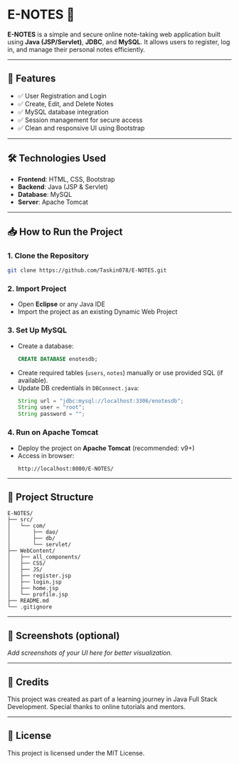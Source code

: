 # E-NOTES 📝

**E-NOTES** is a simple and secure online note-taking web application built using **Java (JSP/Servlet)**, **JDBC**, and **MySQL**. It allows users to register, log in, and manage their personal notes efficiently.

---

## 🚀 Features

- ✅ User Registration and Login
- ✅ Create, Edit, and Delete Notes
- ✅ MySQL database integration
- ✅ Session management for secure access
- ✅ Clean and responsive UI using Bootstrap

---

## 🛠️ Technologies Used

- **Frontend**: HTML, CSS, Bootstrap
- **Backend**: Java (JSP & Servlet)
- **Database**: MySQL
- **Server**: Apache Tomcat

---

## 📥 How to Run the Project

### 1. Clone the Repository
```bash
git clone https://github.com/Taskin078/E-NOTES.git
```

### 2. Import Project
- Open **Eclipse** or any Java IDE
- Import the project as an existing Dynamic Web Project

### 3. Set Up MySQL
- Create a database:  
  ```sql
  CREATE DATABASE enotesdb;
  ```
- Create required tables (`users`, `notes`) manually or use provided SQL (if available).
- Update DB credentials in `DBConnect.java`:
  ```java
  String url = "jdbc:mysql://localhost:3306/enotesdb";
  String user = "root";
  String password = "";
  ```

### 4. Run on Apache Tomcat
- Deploy the project on **Apache Tomcat** (recommended: v9+)
- Access in browser:  
  ```
  http://localhost:8080/E-NOTES/
  ```

---

## 📁 Project Structure

```
E-NOTES/
├── src/
│   └── com/
│       ├── dao/
│       ├── db/
│       └── servlet/
├── WebContent/
│   ├── all_components/
│   ├── CSS/
│   ├── JS/
│   ├── register.jsp
│   ├── login.jsp
│   ├── home.jsp
│   └── profile.jsp
├── README.md
└── .gitignore
```

---

## 📸 Screenshots (optional)

_Add screenshots of your UI here for better visualization._

---

## 🙏 Credits

This project was created as part of a learning journey in Java Full Stack Development. Special thanks to online tutorials and mentors.

---

## 📄 License

This project is licensed under the MIT License.
